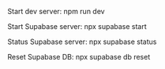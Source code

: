 Start dev server: npm run dev

Start Supabase server: npx supabase start

Status Supabase server: npx supabase status

Reset Supabase DB: npx supabase db reset 